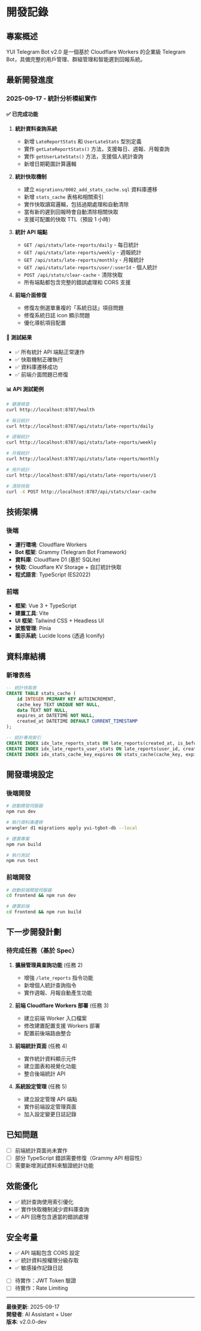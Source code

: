 # 開發記錄

## 專案概述

YUI Telegram Bot v2.0 是一個基於 Cloudflare Workers 的企業級 Telegram Bot，具備完整的用戶管理、群組管理和智能遲到回報系統。

## 最新開發進度

### 2025-09-17 - 統計分析模組實作

#### ✅ 已完成功能

1. **統計資料查詢系統**
   - 新增 `LateReportStats` 和 `UserLateStats` 型別定義
   - 實作 `getLateReportStats()` 方法，支援每日、週報、月報查詢
   - 實作 `getUserLateStats()` 方法，支援個人統計查詢
   - 新增日期範圍計算邏輯

2. **統計快取機制**
   - 建立 `migrations/0002_add_stats_cache.sql` 資料庫遷移
   - 新增 `stats_cache` 表格和相關索引
   - 實作快取讀寫邏輯，包括過期處理和自動清除
   - 當有新的遲到回報時會自動清除相關快取
   - 支援可配置的快取 TTL（預設 1 小時）

3. **統計 API 端點**
   - `GET /api/stats/late-reports/daily` - 每日統計
   - `GET /api/stats/late-reports/weekly` - 週報統計
   - `GET /api/stats/late-reports/monthly` - 月報統計
   - `GET /api/stats/late-reports/user/:userId` - 個人統計
   - `POST /api/stats/clear-cache` - 清除快取
   - 所有端點都包含完整的錯誤處理和 CORS 支援

4. **前端介面修復**
   - 修復左側選單重複的「系統日誌」項目問題
   - 修復系統日誌 icon 顯示問題
   - 優化導航項目配置

#### 🧪 測試結果

- ✅ 所有統計 API 端點正常運作
- ✅ 快取機制正確執行
- ✅ 資料庫遷移成功
- ✅ 前端介面問題已修復

#### 📊 API 測試範例

```bash
# 健康檢查
curl http://localhost:8787/health

# 每日統計
curl http://localhost:8787/api/stats/late-reports/daily

# 週報統計
curl http://localhost:8787/api/stats/late-reports/weekly

# 月報統計
curl http://localhost:8787/api/stats/late-reports/monthly

# 用戶統計
curl http://localhost:8787/api/stats/late-reports/user/1

# 清除快取
curl -X POST http://localhost:8787/api/stats/clear-cache
```

## 技術架構

### 後端
- **運行環境**: Cloudflare Workers
- **Bot 框架**: Grammy (Telegram Bot Framework)
- **資料庫**: Cloudflare D1 (基於 SQLite)
- **快取**: Cloudflare KV Storage + 自訂統計快取
- **程式語言**: TypeScript (ES2022)

### 前端
- **框架**: Vue 3 + TypeScript
- **建置工具**: Vite
- **UI 框架**: Tailwind CSS + Headless UI
- **狀態管理**: Pinia
- **圖示系統**: Lucide Icons (透過 Iconify)

## 資料庫結構

### 新增表格

```sql
-- 統計快取表
CREATE TABLE stats_cache (
    id INTEGER PRIMARY KEY AUTOINCREMENT,
    cache_key TEXT UNIQUE NOT NULL,
    data TEXT NOT NULL,
    expires_at DATETIME NOT NULL,
    created_at DATETIME DEFAULT CURRENT_TIMESTAMP
);

-- 統計專用索引
CREATE INDEX idx_late_reports_stats ON late_reports(created_at, is_before_nine, status);
CREATE INDEX idx_late_reports_user_stats ON late_reports(user_id, created_at, status);
CREATE INDEX idx_stats_cache_key_expires ON stats_cache(cache_key, expires_at);
```

## 開發環境設定

### 後端開發
```bash
# 啟動開發伺服器
npm run dev

# 執行資料庫遷移
wrangler d1 migrations apply yui-tgbot-db --local

# 建置專案
npm run build

# 執行測試
npm run test
```

### 前端開發
```bash
# 啟動前端開發伺服器
cd frontend && npm run dev

# 建置前端
cd frontend && npm run build
```

## 下一步開發計劃

### 待完成任務（基於 Spec）

1. **擴展管理員查詢功能** (任務 2)
   - 增強 `/late_reports` 指令功能
   - 新增個人統計查詢指令
   - 實作週報、月報自動產生功能

2. **前端 Cloudflare Workers 部署** (任務 3)
   - 建立前端 Worker 入口檔案
   - 修改建置配置支援 Workers 部署
   - 配置前後端路由整合

3. **前端統計頁面** (任務 4)
   - 實作統計資料顯示元件
   - 建立圖表和視覺化功能
   - 整合後端統計 API

4. **系統設定管理** (任務 5)
   - 建立設定管理 API 端點
   - 實作前端設定管理頁面
   - 加入設定變更日誌記錄

## 已知問題

- [ ] 前端統計頁面尚未實作
- [ ] 部分 TypeScript 錯誤需要修復（Grammy API 相容性）
- [ ] 需要新增測試資料來驗證統計功能

## 效能優化

- ✅ 統計查詢使用索引優化
- ✅ 實作快取機制減少資料庫查詢
- ✅ API 回應包含適當的錯誤處理

## 安全考量

- ✅ API 端點包含 CORS 設定
- ✅ 統計資料按權限分級存取
- ✅ 敏感操作記錄日誌
- [ ] 待實作：JWT Token 驗證
- [ ] 待實作：Rate Limiting

---

**最後更新**: 2025-09-17  
**開發者**: AI Assistant + User  
**版本**: v2.0.0-dev